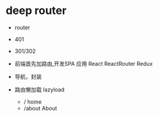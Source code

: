 # deep router

- router
- 401
- 301/302


- 前端首先加路由,开发SPA 应用
    React
    ReactRouter
    Redux

- 导航，封装
- 路由懒加载
    lazyload
    - / home
    - /about About